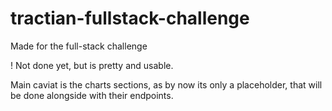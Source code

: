 # tractian-fullstack-challenge
 
Made for the full-stack challenge

! Not done yet, but is pretty and usable.

Main caviat is the charts sections, as by now its only a placeholder, that will be done alongside with their endpoints.
